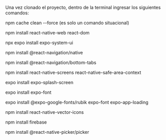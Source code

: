 Una vez clonado el proyecto, dentro de la terminal ingresar los siguientes comandos:

npm cache clean --force (es solo un comando situacional) 

npm install react-native-web react-dom

npx expo install expo-system-ui

npm install @react-navigation/native

npm install @react-navigation/bottom-tabs

npm install react-native-screens react-native-safe-area-context

expo install expo-splash-screen

expo install expo-font

expo install @expo-google-fonts/rubik expo-font expo-app-loading

npm install react-native-vector-icons

npm install firebase

npm install @react-native-picker/picker
